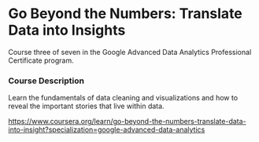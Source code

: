 # Go Beyond the Numbers: Translate Data into Insights

Course three of seven in the Google Advanced Data Analytics Professional Certificate program.

### Course Description

Learn the fundamentals of data cleaning and visualizations and how to reveal the important stories that live within data.

https://www.coursera.org/learn/go-beyond-the-numbers-translate-data-into-insight?specialization=google-advanced-data-analytics
